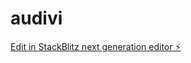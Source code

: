 # audivi

[Edit in StackBlitz next generation editor ⚡️](https://stackblitz.com/~/github.com/myblackbeanca/audivi)